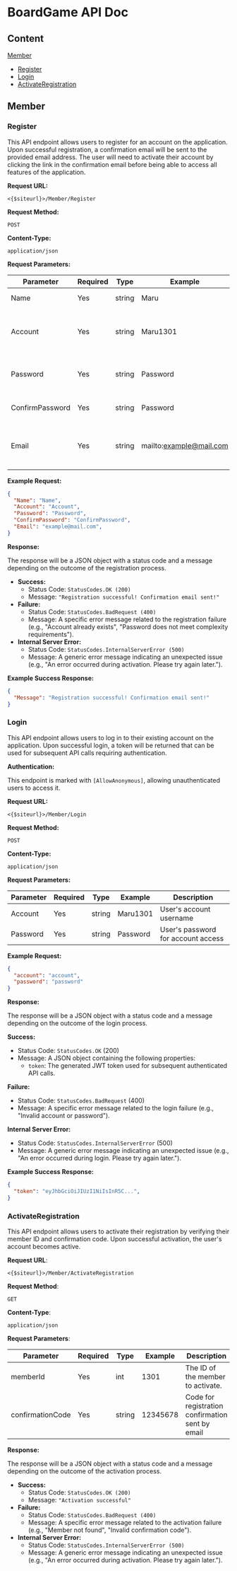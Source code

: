 # BoardGame API Doc

## Content
[Member](#member) <br />
- [Register](#register) <br />
- [Login](#login) <br />
- [ActivateRegistration](#activateRegistration) <br />

## Member

### Register

This API endpoint allows users to register for an account on the application. Upon successful registration, a confirmation email will be sent to the provided email address. The user will need to activate their account by clicking the link in the confirmation email before being able to access all features of the application.

**Request URL:** 

`<{$siteurl}>/Member/Register`

**Request Method:** 

`POST` 

**Content-Type:**

`application/json`

**Request Parameters:**

| Parameter | Required | Type | Example | Description |
| --- | --- | --- | --- | --- |
| Name | Yes | string | Maru | User's full name |
| Account | Yes | string | Maru1301 | Unique username for the user's account |
| Password | Yes | string | Password | User's password for account access |
| ConfirmPassword | Yes | string | Password | Confirmation of the user's password |
| Email | Yes | string | mailto:example@mail.com | User's email for account notifications and recovery |

**Example Request:**

```json
{
  "Name": "Name",
  "Account": "Account",
  "Password": "Password",
  "ConfirmPassword": "ConfirmPassword",
  "Email": "example@mail.com",
}
```

**Response:**

The response will be a JSON object with a status code and a message depending on the outcome of the registration process.

- **Success:**
    - Status Code: `StatusCodes.OK (200)`
    - Message: `"Registration successful! Confirmation email sent!"`
- **Failure:**
    - Status Code: `StatusCodes.BadRequest (400)`
    - Message: A specific error message related to the registration failure (e.g., "Account already exists", "Password does not meet complexity requirements").
- **Internal Server Error:**
    - Status Code: `StatusCodes.InternalServerError (500)`
    - Message: A generic error message indicating an unexpected issue (e.g., "An error occurred during activation. Please try again later.").

**Example Success Response:**

```json
{
  "Message": "Registration successful! Confirmation email sent!"
}
```

### Login

This API endpoint allows users to log in to their existing account on the application. Upon successful login, a token will be returned that can be used for subsequent API calls requiring authentication.

**Authentication:**

This endpoint is marked with `[AllowAnonymous]`, allowing unauthenticated users to access it.

**Request URL:**

`<{$siteurl}>/Member/Login`

**Request Method:**

`POST`

**Content-Type:**

`application/json`

**Request Parameters:**

| Parameter | Required | Type | Example | Description |
| --- | --- | --- | --- | --- |
| Account | Yes | string | Maru1301 | User's account username |
| Password | Yes | string | Password | User's password for account access |

**Example Request:**

```json
{
  "account": "account",
  "password": "password"
}
```

**Response:**

The response will be a JSON object with a status code and a message depending on the outcome of the login process.

**Success:**

- Status Code: `StatusCodes.OK` (200)
- Message: A JSON object containing the following properties:
    - `token`: The generated JWT token used for subsequent authenticated API calls.

**Failure:**

- Status Code: `StatusCodes.BadRequest` (400)
- Message: A specific error message related to the login failure (e.g., "Invalid account or password").

**Internal Server Error:**

- Status Code: `StatusCodes.InternalServerError` (500)
- Message: A generic error message indicating an unexpected issue (e.g., "An error occurred during login. Please try again later.").

**Example Success Response:**

```json
{
  "token": "eyJhbGciOiJIUzI1NiIsInR5C...",
}
```

### ActivateRegistration

This API endpoint allows users to activate their registration by verifying their member ID and confirmation code. Upon successful activation, the user's account becomes active.

**Request URL**: 

`<{$siteurl}>/Member/ActivateRegistration`

**Request Method**: 

`GET` 

**Content-Type**:

`application/json`

**Request Parameters**:

| Parameter | Required | Type | Example | Description |
| --- | --- | --- | --- | --- |
| memberId | Yes | int | 1301 | The ID of the member to activate. |
| confirmationCode | Yes | string | 12345678 | Code for registration confirmation sent by email |

**Response:**

The response will be a JSON object with a status code and a message depending on the outcome of the activation process.

- **Success:**
    - Status Code: `StatusCodes.OK (200)`
    - Message: `"Activation successful"`
- **Failure:**
    - Status Code: `StatusCodes.BadRequest (400)`
    - Message: A specific error message related to the activation failure (e.g., "Member not found", "Invalid confirmation code").
- **Internal Server Error:**
    - Status Code: `StatusCodes.InternalServerError (500)`
    - Message: A generic error message indicating an unexpected issue (e.g., "An error occurred during activation. Please try again later.").
